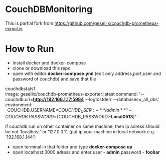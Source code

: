 # CouchDBMonitoring
This is partial fork from https://github.com/gesellix/couchdb-prometheus-exporter

# How to Run
 - install docker and docker-compose
 - clone or download this repo
 - open with editor **docker-compose.yml** (edit only address,port,user and password of couchdb) and save that file
 
 couchdbstats1:       
 image: gesellix/couchdb-prometheus-exporter:latest
 command: '--couchdb.uri=**http://192.168.1.17:5984** --logtostderr --databases=_all_dbs'        
 environment:            
 -COUCHDB.USERNAME=${COUCHDB_USER:-**ladmin**}'  '
 -COUCHDB.PASSWORD=${COUCHDB_PASSWORD:-**Local0513**}'`
 
 if couchdb run on other container on same machine, then ip adress should be not 'localhost' or '127.0.0.1'. (put ip your machine in 
 local network e.g. '192.168.1.144')
 
-  open terminal in that folder and type **docker-compose up**
- open localhost:3000 adress and enter user - **admin** password - **foobar**
